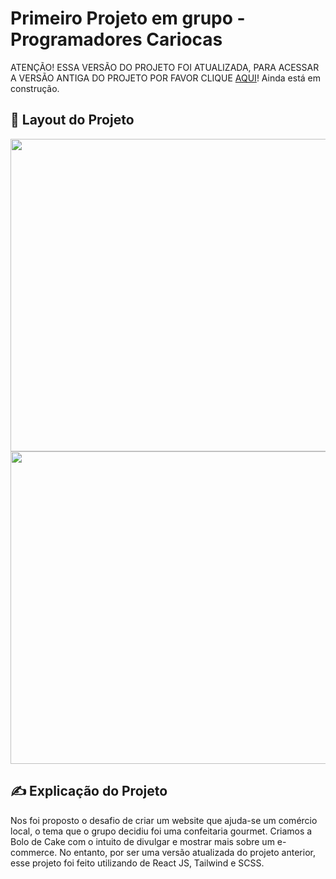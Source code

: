 <h1>Primeiro Projeto em grupo - Programadores Cariocas</h1>
<p>ATENÇÃO! ESSA VERSÃO DO PROJETO FOI ATUALIZADA, PARA ACESSAR A VERSÃO ANTIGA DO PROJETO POR FAVOR CLIQUE <a href="https://github.com/cardosomath/boloDeCake">AQUI</a>! Ainda está em construção.
<h2>&#127856; Layout do Projeto</h2>
<img src="https://64.media.tumblr.com/ed2fad0befccc4c3d607e6ce28ec2207/909b59050289c137-ca/s2048x3072/eb4c4586f1a7b6063810c7795f00043fa70da284.pnj" width="1000" height="500">
<img src="https://64.media.tumblr.com/76dffa4b02d5df6f3e204af7d9e405b0/8c4751dc57ce0a94-10/s2048x3072/c97097767218f6e98da9625ab96c1757874f4c2c.pnj" width="1000" height="500"> 
<h2>&#9997; Explicação do Projeto</h2>
Nos foi proposto o desafio de criar um website que ajuda-se um comércio local, o tema que o grupo decidiu foi uma confeitaria gourmet. Criamos a Bolo de Cake com o intuito de divulgar e mostrar mais sobre um e-commerce. No entanto, por ser uma versão atualizada do projeto anterior, esse projeto foi feito utilizando de React JS, Tailwind e SCSS.
